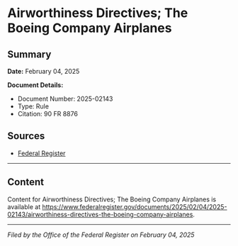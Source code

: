 # Airworthiness Directives; The Boeing Company Airplanes

## Summary

**Date:** February 04, 2025

**Document Details:**
- Document Number: 2025-02143
- Type: Rule
- Citation: 90 FR 8876

## Sources
- [Federal Register](https://www.federalregister.gov/documents/2025/02/04/2025-02143/airworthiness-directives-the-boeing-company-airplanes)

---

## Content

Content for Airworthiness Directives; The Boeing Company Airplanes is available at https://www.federalregister.gov/documents/2025/02/04/2025-02143/airworthiness-directives-the-boeing-company-airplanes.

---

*Filed by the Office of the Federal Register on February 04, 2025*
